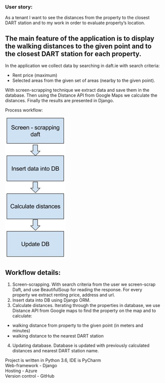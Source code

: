 ### User story:
As a tenant I want to see the distances from the property to the closest DART station and to my work in order to evaluate property’s location.

## The main feature of  the application is to display the walking distances to the given point and to the closest DART station for each property.

In the application we collect data by searching in daft.ie with search criteria:
- Rent price (maximum)
- Selected areas from the given set of areas (nearby to the given point).

With screen-scrapping technique we extract data and save them in the database. Then using the Distance API from Google Maps we calculate the distances. Finally the results are presented in Django.

Process workflow:

![Screen-scrapping -> Insert data into DB -> Calculate distances -> Updating database](https://github.com/odessitka/DaftDistances/blob/master/pics/workflow.JPG)

## Workflow details:
1. Screen-scrapping. With search criteria from the user we screen-scrap Daft, and use BeautifulSoup for reading the response. For every property we extract renting price, address and url.
2. Insert data into DB using Django ORM.
3. Calculate distances. Iterating through the properties in database, we use Distance API from Google maps to find the property on the map and to calculate:
+ walking distance from property to the given point (in meters and minutes)
+ walking distance to the nearest DART station
4. Updating database. Database is updated with previously calculated distances and nearest DART station name.

Project is written in Python 3.6, IDE is PyCharm\
Web-framework - Django\
Hosting - Azure\
Version control - GitHub

